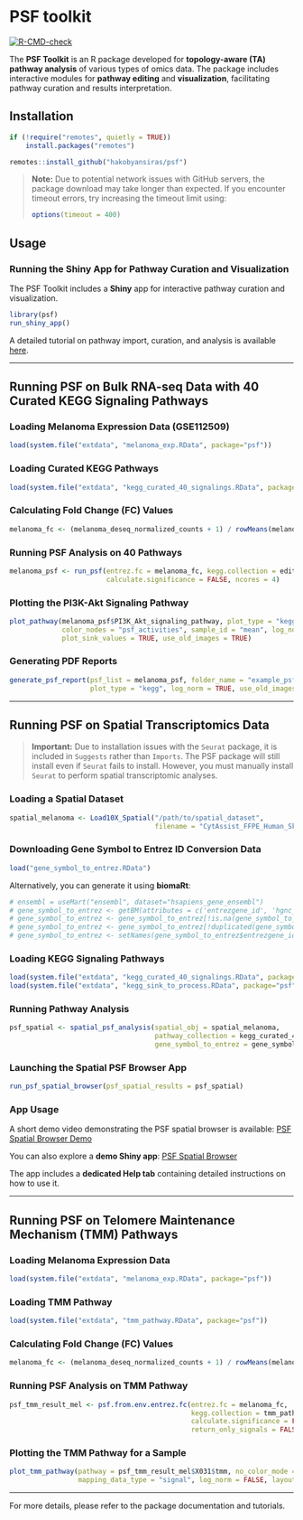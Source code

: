 # PSF toolkit

<!-- badges: start -->
[![R-CMD-check](https://github.com/hakobyansiras/psf/workflows/R-CMD-check/badge.svg)](https://github.com/hakobyansiras/psf/actions)
<!-- badges: end -->

The **PSF Toolkit** is an R package developed for **topology-aware (TA) pathway analysis** of various types of omics data. The package includes interactive modules for **pathway editing** and **visualization**, facilitating pathway curation and results interpretation.

## Installation

```r
if (!require("remotes", quietly = TRUE))
    install.packages("remotes")

remotes::install_github("hakobyansiras/psf")
```

> **Note:** Due to potential network issues with GitHub servers, the package download may take longer than expected. If you encounter timeout errors, try increasing the timeout limit using:
> 
> ```r
> options(timeout = 400)
> ```

## Usage

### Running the Shiny App for Pathway Curation and Visualization

The PSF Toolkit includes a **Shiny** app for interactive pathway curation and visualization.

```r
library(psf)
run_shiny_app()
```

A detailed tutorial on pathway import, curation, and analysis is available [here](#).

---

## Running PSF on Bulk RNA-seq Data with 40 Curated KEGG Signaling Pathways

### Loading Melanoma Expression Data (GSE112509)

```r
load(system.file("extdata", "melanoma_exp.RData", package="psf"))
```

### Loading Curated KEGG Pathways

```r
load(system.file("extdata", "kegg_curated_40_signalings.RData", package="psf"))
```

### Calculating Fold Change (FC) Values

```r
melanoma_fc <- (melanoma_deseq_normalized_counts + 1) / rowMeans(melanoma_deseq_normalized_counts)
```

### Running PSF Analysis on 40 Pathways

```r
melanoma_psf <- run_psf(entrez.fc = melanoma_fc, kegg.collection = edited_pathways_new, 
                        calculate.significance = FALSE, ncores = 4)
```

### Plotting the **PI3K-Akt Signaling Pathway**

```r
plot_pathway(melanoma_psf$PI3K_Akt_signaling_pathway, plot_type = "kegg", 
             color_nodes = "psf_activities", sample_id = "mean", log_norm = TRUE, 
             plot_sink_values = TRUE, use_old_images = TRUE)
```

### Generating PDF Reports

```r
generate_psf_report(psf_list = melanoma_psf, folder_name = "example_psf_report", 
                    plot_type = "kegg", log_norm = TRUE, use_old_images = TRUE)
```

---

## Running PSF on Spatial Transcriptomics Data

> **Important:** Due to installation issues with the `Seurat` package, it is included in `Suggests` rather than `Imports`. The PSF package will still install even if `Seurat` fails to install. However, you must manually install `Seurat` to perform spatial transcriptomic analyses.

### Loading a Spatial Dataset

```r
spatial_melanoma <- Load10X_Spatial("/path/to/spatial_dataset", 
                                    filename = "CytAssist_FFPE_Human_Skin_Melanoma_filtered_feature_bc_matrix.h5")
```

### Downloading Gene Symbol to Entrez ID Conversion Data

```r
load("gene_symbol_to_entrez.RData")
```

Alternatively, you can generate it using **biomaRt**:

```r
# ensembl = useMart("ensembl", dataset="hsapiens_gene_ensembl")
# gene_symbol_to_entrez <- getBM(attributes = c('entrezgene_id', 'hgnc_symbol'), mart = ensembl)
# gene_symbol_to_entrez <- gene_symbol_to_entrez[!is.na(gene_symbol_to_entrez$entrezgene_id), ]
# gene_symbol_to_entrez <- gene_symbol_to_entrez[!duplicated(gene_symbol_to_entrez$entrezgene_id), ]
# gene_symbol_to_entrez <- setNames(gene_symbol_to_entrez$entrezgene_id, gene_symbol_to_entrez$hgnc_symbol)
```

### Loading KEGG Signaling Pathways

```r
load(system.file("extdata", "kegg_curated_40_signalings.RData", package="psf"))
load(system.file("extdata", "kegg_sink_to_process.RData", package="psf"))
```

### Running Pathway Analysis

```r
psf_spatial <- spatial_psf_analysis(spatial_obj = spatial_melanoma, 
                                    pathway_collection = kegg_curated_40_signalings, 
                                    gene_symbol_to_entrez = gene_symbol_to_entrez, nthreads = 30)
```

### Launching the Spatial PSF Browser App

```r
run_psf_spatial_browser(psf_spatial_results = psf_spatial)
```

### App Usage

A short demo video demonstrating the PSF spatial browser is available: [PSF Spatial Browser Demo](https://www.youtube.com/watch?v=lHTgYBA374o)

You can also explore a **demo Shiny app**: [PSF Spatial Browser](https://apps.armlifebank.am/PSF_spatial_browser/)

The app includes a **dedicated Help tab** containing detailed instructions on how to use it.

---

## Running PSF on Telomere Maintenance Mechanism (TMM) Pathways

### Loading Melanoma Expression Data

```r
load(system.file("extdata", "melanoma_exp.RData", package="psf"))
```

### Loading TMM Pathway

```r
load(system.file("extdata", "tmm_pathway.RData", package="psf"))
```

### Calculating Fold Change (FC) Values

```r
melanoma_fc <- (melanoma_deseq_normalized_counts + 1) / rowMeans(melanoma_deseq_normalized_counts)
```

### Running PSF Analysis on TMM Pathway

```r
psf_tmm_result_mel <- psf.from.env.entrez.fc(entrez.fc = melanoma_fc,
                                             kegg.collection = tmm_pathway, 
                                             calculate.significance = FALSE, sum = FALSE, split = FALSE, 
                                             return_only_signals = FALSE, tmm_mode = TRUE, tmm_updated_mode = TRUE)
```

### Plotting the TMM Pathway for a Sample

```r
plot_tmm_pathway(pathway = psf_tmm_result_mel$X031$tmm, no_color_mode = FALSE,
                 mapping_data_type = "signal", log_norm = FALSE, layout = "layout_nicely")
```

---

For more details, please refer to the package documentation and tutorials.